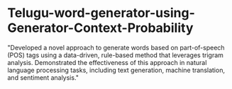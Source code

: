 # Telugu-word-generator-using-Generator-Context-Probability
"Developed a novel approach to generate words based on part-of-speech (POS) tags using a data-driven, rule-based method that leverages trigram analysis. Demonstrated the effectiveness of this approach in natural language processing tasks, including text generation, machine translation, and sentiment analysis."
